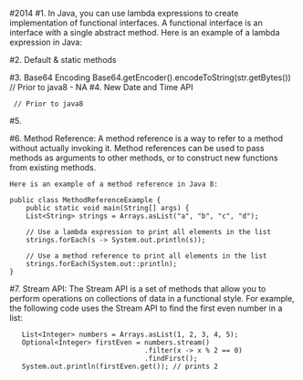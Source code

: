#2014
#1.
In Java, you can use lambda expressions to create implementation of functional interfaces. A functional interface is an interface with a single abstract method. Here is an example of a lambda expression in Java:

#2. Default & static methods



#3. Base64 Encoding
      Base64.getEncoder().encodeToString(str.getBytes())
      // Prior to java8 - NA
#4. New Date and Time API


     // Prior to java8
     
#5.

#6. Method Reference:
A method reference is a way to refer to a method without actually invoking it. Method references can be used to pass methods as arguments to other methods, or to construct new functions from existing methods.

    Here is an example of a method reference in Java 8:

    public class MethodReferenceExample {
		public static void main(String[] args) {
		List<String> strings = Arrays.asList("a", "b", "c", "d");

		// Use a lambda expression to print all elements in the list
		strings.forEach(s -> System.out.println(s));

		// Use a method reference to print all elements in the list
		strings.forEach(System.out::println);
	}
	
#7. Stream API: 
The Stream API is a set of methods that allow you to perform operations on collections of data in a functional style. For example, the following code uses the Stream API to find the first even number in a list:

       List<Integer> numbers = Arrays.asList(1, 2, 3, 4, 5);
       Optional<Integer> firstEven = numbers.stream()
                                     .filter(x -> x % 2 == 0)
                                     .findFirst();
       System.out.println(firstEven.get()); // prints 2